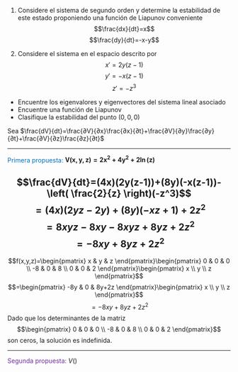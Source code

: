 
1. Considere el sistema de segundo orden y determine la estabilidad de este estado proponiendo una función de Liapunov conveniente
$$\frac{dx}{dt}=x$$
$$\frac{dy}{dt}=-x-y$$




2. Considere el sistema en el espacio descrito por 
$$x'=2y(z-1)$$
$$y'=-x(z-1)$$
$$z'=-z^3$$
- Encuentre los eigenvalores y eigenvectores del sistema lineal asociado
- Encuentre una función de Liapunov
- Clasifique la estabilidad del punto $(0,0,0)$

Sea $\frac{dV}{dt}=\frac{∂V}{∂x}\frac{∂x}{∂t}+\frac{∂V}{∂y}\frac{∂y}{∂t}+\frac{∂V}{∂z}\frac{∂z}{∂t}$

----
<span style="color:#0070c0">Primera propuesta:</span> $\mathbf{V(x,y,z)=2x^2+4y^2+2\ln(z)}$

$$\frac{dV}{dt}=(4x)(2y(z-1))+(8y)(-x(z-1))-\left( \frac{2}{z} \right)(-z^3)$$
$$=(4x)(2yz-2y)+(8y)(-xz+1)+2z^2$$
$$=8xyz-8xy-8xyz+8yz+2z^2$$
$$=-8xy+8yz+2z^2$$
-------
$$f(x,y,z)=\begin{pmatrix}
x & y & z
\end{pmatrix}\begin{pmatrix}
0 & 0 & 0 \\
-8 & 0 & 8 \\
0 & 0 & 2
\end{pmatrix}\begin{pmatrix}
x \\ y \\ z
\end{pmatrix}$$
$$=\begin{pmatrix}
-8y & 0 & 8y+2z
\end{pmatrix}\begin{pmatrix}
x \\ y \\ z
\end{pmatrix}$$
$$=-8xy+8yz+2z^2$$
Dado que los determinantes de la matriz $$\begin{pmatrix}
0 & 0 & 0 \\
-8 & 0 & 8 \\
0 & 0 & 2
\end{pmatrix}$$ son ceros, la solución es indefinida.

--------

<span style="color:#7030a0">Segunda propuesta:</span>  $V()$